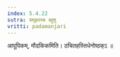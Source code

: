 ```yaml
---
index: 5.4.22
sutra: समूहवच्च बहुषु
vritti: padamanjari
---
```


 आपूपिकम्, मौदकिकमिति। ठचितहस्तिधेनोष्ठक्ऽ ॥